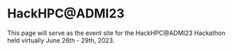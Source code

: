 # HackHPC@ADMI23
This page will serve as the event site for the HackHPC@ADMI23 Hackathon held virtually June 26th - 29th, 2023.

